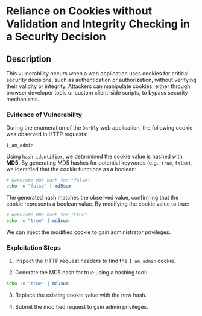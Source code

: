 # Reliance on Cookies without Validation and Integrity Checking in a Security Decision

## Description

This vulnerability occurs when a web application uses cookies for critical security decisions, such as authentication or authorization, without verifying their validity or integrity. Attackers can manipulate cookies, either through browser developer tools or custom client-side scripts, to bypass security mechanisms.

### Evidence of Vulnerability

During the enumeration of the `Darkly` web application, the following cookie was observed in HTTP requests:

`I_am_admin`

Using `hash-identifier`, we determined the cookie value is hashed with **MD5**. By generating MD5 hashes for potential keywords (e.g., `true`, `false`), we identified that the cookie functions as a boolean:

```bash
# Generate MD5 hash for "false"
echo -n "false" | md5sum
```

The generated hash matches the observed value, confirming that the cookie represents a boolean value. By modifying the cookie value to true:

```bash
# Generate MD5 hash for "true"
echo -n "true" | md5sum
```

We can inject the modified cookie to gain administrator privileges.

### Exploitation Steps

1. Inspect the HTTP request headers to find the `I_am_admin` cookie.

2. Generate the MD5 hash for true using a hashing tool:

```bash
echo -n "true" | md5sum
```

3. Replace the existing cookie value with the new hash.

4. Submit the modified request to gain admin privileges.